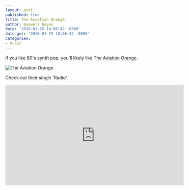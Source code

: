 ```yaml
---
layout: post
published: true
title: The Aviation Orange
author: maxwell keyes
date: '2010-01-25 14:06:42 -0800'
date_gmt: '2010-01-25 18:06:42 -0800'
categories:
- music
---
```


If you like 80's synth pop, you'll likely like [The Aviation Orange](http://www.purevolume.com/theaviationorange).

![The Aviation Orange]({{site.assets.url_prefix}}/images/posts/the-aviation-orange.jpg "The Aviation Orange")

Check out their single 'Radio'.

<iframe width="560" height="315" src="https://www.youtube.com/embed/jxxWTusIeZg" frameborder="0" allowfullscreen></iframe>
